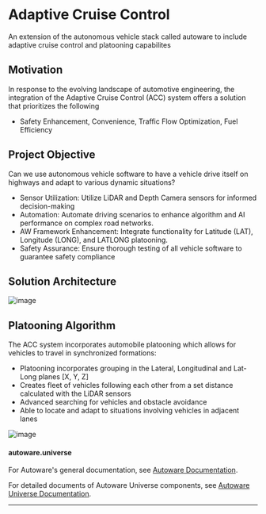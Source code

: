 # Adaptive Cruise Control

An extension of the autonomous vehicle stack called autoware to include adaptive cruise control and platooning capabilites

## Motivation

In response to the evolving landscape of automotive engineering, the integration of the Adaptive Cruise Control (ACC) system offers a solution that prioritizes the following
- Safety Enhancement, Convenience, Traffic Flow Optimization, Fuel Efficiency

## Project Objective

Can we use autonomous vehicle software to have a vehicle drive itself on highways and adapt to various dynamic situations?
- Sensor Utilization: Utilize LiDAR and Depth Camera sensors for informed decision-making
- Automation: Automate driving scenarios to enhance algorithm and AI performance on complex road networks.
- AW Framework Enhancement: Integrate functionality for Latitude (LAT), Longitude (LONG), and LATLONG platooning.
- Safety Assurance: Ensure thorough testing of all vehicle software to guarantee safety compliance

## Solution Architecture

![image](https://github.com/Mohammad0336/Adaptive_Cruise_Control/assets/81828400/99960b22-6457-4b6e-8f75-66fd869d6a1a)

## Platooning Algorithm


The ACC system incorporates automobile platooning which allows for vehicles to travel in synchronized formations:
- Platooning incorporates grouping in the Lateral, Longitudinal and Lat-Long planes [X, Y, Z]
- Creates fleet of vehicles following each other from a set distance calculated with the LiDAR sensors
- Advanced searching for vehicles and obstacle avoidance
- Able to locate and adapt to situations involving vehicles in adjacent lanes

![image](https://github.com/Mohammad0336/Adaptive_Cruise_Control/assets/81828400/1fe0249d-2620-4703-a699-c56a08d1b4c3)


#### autoware.universe

For Autoware's general documentation, see [Autoware Documentation](https://autowarefoundation.github.io/autoware-documentation/).

For detailed documents of Autoware Universe components, see [Autoware Universe Documentation](https://autowarefoundation.github.io/autoware.universe/).

---
